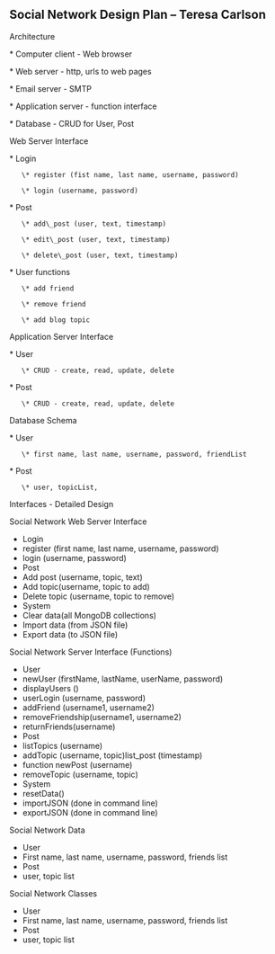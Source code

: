 ## **Social Network Design Plan – Teresa Carlson**

Architecture

\* Computer client - Web browser

\* Web server - http, urls to web pages

\* Email server - SMTP

\* Application server - function interface

\* Database - CRUD for User, Post

Web Server Interface

\* Login

       \* register (fist name, last name, username, password)

       \* login (username, password)

\* Post

       \* add\_post (user, text, timestamp)

       \* edit\_post (user, text, timestamp)

       \* delete\_post (user, text, timestamp)

\* User functions

       \* add friend

       \* remove friend

       \* add blog topic

Application Server Interface

\* User

       \* CRUD - create, read, update, delete

\* Post

       \* CRUD - create, read, update, delete

Database Schema

\* User

       \* first name, last name, username, password, friendList

\* Post

       \* user, topicList,

Interfaces - Detailed Design

Social Network Web Server Interface

- Login
 - register (first name, last name, username, password)
 - login (username, password)
- Post
 - Add post (username, topic, text)
 - Add topic(username, topic to add)
 - Delete topic (username, topic to remove)
- System
 - Clear data(all MongoDB collections)
 - Import data (from JSON file)
 - Export data (to JSON file)

Social Network Server Interface (Functions)

- User
 - newUser (firstName, lastName, userName, password)
 - displayUsers ()
 - userLogin (username, password)
 - addFriend (username1, username2)
 - removeFriendship(username1, username2)
 - returnFriends(username)
- Post
 - listTopics (username)
 - addTopic (username, topic)list\_post (timestamp)
 - function newPost (username)
 - removeTopic (username, topic)
- System
 - resetData()
 - importJSON (done in command line)
 - exportJSON (done in command line)

Social Network Data

- User
 - First name, last name, username, password, friends list
- Post
 - user, topic list

Social Network Classes

- User
 - First name, last name, username, password, friends list
- Post
 - user, topic list
